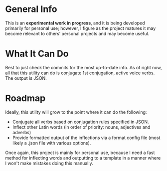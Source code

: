 # General Info

This is an **experimental work in progress**, and it is being developed primarily for personal use; however, I figure as the project matures
it may become relevant to others’ personal projects and may become useful.

# What It Can Do

Best to just check the commits for the most up-to-date info. As of right now, all that this utility can do is conjugate 
1st conjugation, active voice verbs.  The output is JSON.

# Roadmap

Ideally, this utility will grow to the point where it can do the following:

* Conjugate all verbs based on conjugation rules specified in JSON.
* Inflect other Latin words (in order of priority: nouns, adjectives and adverbs)
* Provide formatted output of the inflections via a format config file (most likely a .json file with various options).
 
Once again, this project is mainly for personal use, because I need a fast method for inflecting words and outputting to
a template in a manner where I won't make mistakes doing this manually.

